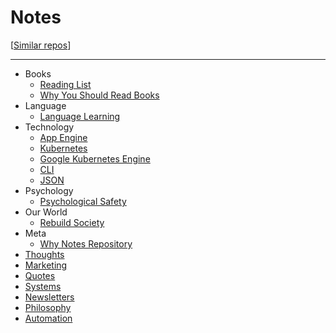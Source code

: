 
# Notes

[[Similar repos](https://github.com/RichardLitt/meta-knowledge)]

---

- Books
  - [Reading List](/pages/books_reading_list.md)
  - [Why You Should Read Books](/pages/why_you_should_read_books.md)
- Language
  - [Language Learning](/pages/language_learning.md)
- Technology
  - [App Engine](/pages/app_engine.md)
  - [Kubernetes](/pages/kubernetes.md)
  - [Google Kubernetes Engine](/pages/google_kubernetes_engine.md)
  - [CLI](/pages/cli.md)
  - [JSON](/pages/json.md)
- Psychology
  - [Psychological Safety](/pages/psychological_safety.md)
- Our World
  - [Rebuild Society](/pages/rebuild_society.md)
- Meta
  - [Why Notes Repository](/pages/why_notes_repository.md)
- [Thoughts](/pages/thoughts.md)
- [Marketing](/pages/marketing.md)
- [Quotes](/pages/quotes.md)
- [Systems](/pages/systems.md)
- [Newsletters](/pages/newsletters.md)
- [Philosophy](/pages/philosophy.md)
- [Automation](/pages/automation.md)

